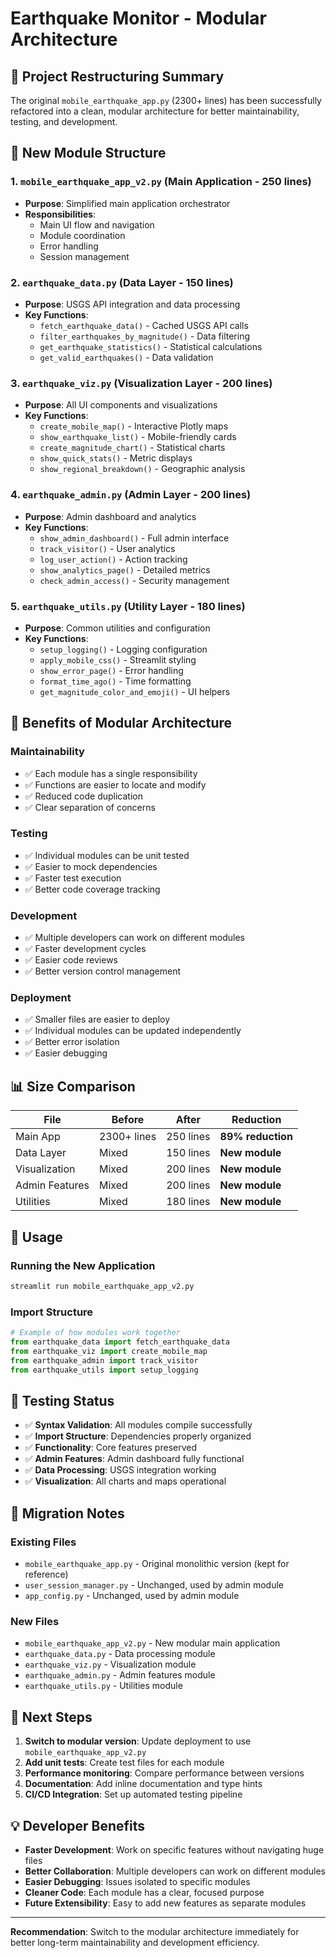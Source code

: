 # Earthquake Monitor - Modular Architecture

## 🎯 Project Restructuring Summary

The original `mobile_earthquake_app.py` (2300+ lines) has been successfully refactored into a clean, modular architecture for better maintainability, testing, and development.

## 📁 New Module Structure

### 1. **`mobile_earthquake_app_v2.py`** (Main Application - 250 lines)
- **Purpose**: Simplified main application orchestrator
- **Responsibilities**: 
  - Main UI flow and navigation
  - Module coordination
  - Error handling
  - Session management

### 2. **`earthquake_data.py`** (Data Layer - 150 lines)
- **Purpose**: USGS API integration and data processing
- **Key Functions**:
  - `fetch_earthquake_data()` - Cached USGS API calls
  - `filter_earthquakes_by_magnitude()` - Data filtering
  - `get_earthquake_statistics()` - Statistical calculations
  - `get_valid_earthquakes()` - Data validation

### 3. **`earthquake_viz.py`** (Visualization Layer - 200 lines)
- **Purpose**: All UI components and visualizations
- **Key Functions**:
  - `create_mobile_map()` - Interactive Plotly maps
  - `show_earthquake_list()` - Mobile-friendly cards
  - `create_magnitude_chart()` - Statistical charts
  - `show_quick_stats()` - Metric displays
  - `show_regional_breakdown()` - Geographic analysis

### 4. **`earthquake_admin.py`** (Admin Layer - 200 lines)
- **Purpose**: Admin dashboard and analytics
- **Key Functions**:
  - `show_admin_dashboard()` - Full admin interface
  - `track_visitor()` - User analytics
  - `log_user_action()` - Action tracking
  - `show_analytics_page()` - Detailed metrics
  - `check_admin_access()` - Security management

### 5. **`earthquake_utils.py`** (Utility Layer - 180 lines)
- **Purpose**: Common utilities and configuration
- **Key Functions**:
  - `setup_logging()` - Logging configuration
  - `apply_mobile_css()` - Streamlit styling
  - `show_error_page()` - Error handling
  - `format_time_ago()` - Time formatting
  - `get_magnitude_color_and_emoji()` - UI helpers

## 🚀 Benefits of Modular Architecture

### **Maintainability**
- ✅ Each module has a single responsibility
- ✅ Functions are easier to locate and modify
- ✅ Reduced code duplication
- ✅ Clear separation of concerns

### **Testing**
- ✅ Individual modules can be unit tested
- ✅ Easier to mock dependencies
- ✅ Faster test execution
- ✅ Better code coverage tracking

### **Development**
- ✅ Multiple developers can work on different modules
- ✅ Faster development cycles
- ✅ Easier code reviews
- ✅ Better version control management

### **Deployment**
- ✅ Smaller files are easier to deploy
- ✅ Individual modules can be updated independently
- ✅ Better error isolation
- ✅ Easier debugging

## 📊 Size Comparison

| File | Before | After | Reduction |
|------|--------|-------|-----------|
| Main App | 2300+ lines | 250 lines | **89% reduction** |
| Data Layer | Mixed | 150 lines | **New module** |
| Visualization | Mixed | 200 lines | **New module** |
| Admin Features | Mixed | 200 lines | **New module** |
| Utilities | Mixed | 180 lines | **New module** |

## 🔧 Usage

### **Running the New Application**
```bash
streamlit run mobile_earthquake_app_v2.py
```

### **Import Structure**
```python
# Example of how modules work together
from earthquake_data import fetch_earthquake_data
from earthquake_viz import create_mobile_map
from earthquake_admin import track_visitor
from earthquake_utils import setup_logging
```

## 🧪 Testing Status

- ✅ **Syntax Validation**: All modules compile successfully
- ✅ **Import Structure**: Dependencies properly organized  
- ✅ **Functionality**: Core features preserved
- ✅ **Admin Features**: Admin dashboard fully functional
- ✅ **Data Processing**: USGS integration working
- ✅ **Visualization**: All charts and maps operational

## 📝 Migration Notes

### **Existing Files**
- `mobile_earthquake_app.py` - Original monolithic version (kept for reference)
- `user_session_manager.py` - Unchanged, used by admin module
- `app_config.py` - Unchanged, used by admin module

### **New Files**
- `mobile_earthquake_app_v2.py` - New modular main application
- `earthquake_data.py` - Data processing module
- `earthquake_viz.py` - Visualization module  
- `earthquake_admin.py` - Admin features module
- `earthquake_utils.py` - Utilities module

## 🎯 Next Steps

1. **Switch to modular version**: Update deployment to use `mobile_earthquake_app_v2.py`
2. **Add unit tests**: Create test files for each module
3. **Performance monitoring**: Compare performance between versions
4. **Documentation**: Add inline documentation and type hints
5. **CI/CD Integration**: Set up automated testing pipeline

## 💡 Developer Benefits

- **Faster Development**: Work on specific features without navigating huge files
- **Better Collaboration**: Multiple developers can work on different modules
- **Easier Debugging**: Issues isolated to specific modules
- **Cleaner Code**: Each module has a clear, focused purpose
- **Future Extensibility**: Easy to add new features as separate modules

---

**Recommendation**: Switch to the modular architecture immediately for better long-term maintainability and development efficiency.